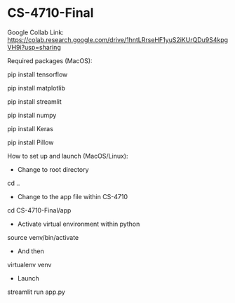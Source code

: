 # CS-4710-Final

Google Collab Link: https://colab.research.google.com/drive/1hntLRrseHF1yuS2iKUrQDu9S4kpgVH9i?usp=sharing

Required packages (MacOS):

pip install tensorflow

pip install matplotlib

pip install streamlit

pip install numpy

pip install Keras

pip install Pillow


How to set up and launch (MacOS/Linux):

* Change to root directory

cd ..

* Change to the app file within CS-4710

cd CS-4710-Final/app

* Activate virtual environment within python

source venv/bin/activate

* And then

virtualenv venv

* Launch

streamlit run app.py
